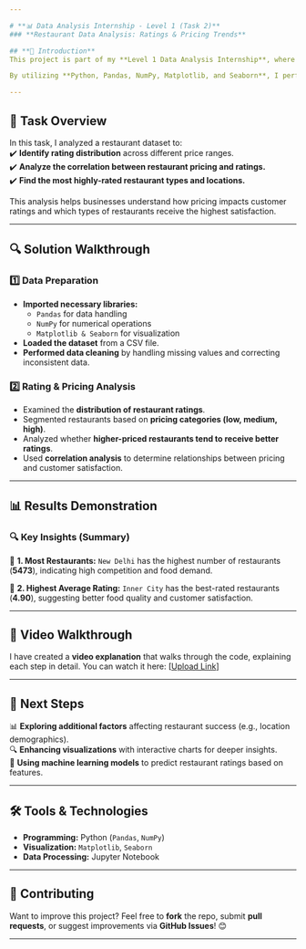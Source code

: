 ```yaml
---

# **📊 Data Analysis Internship - Level 1 (Task 2)**  
### **Restaurant Data Analysis: Ratings & Pricing Trends**  

## **📖 Introduction**  
This project is part of my **Level 1 Data Analysis Internship**, where I analyze a dataset containing information about restaurants. The focus of this task is to **examine restaurant ratings, pricing trends, and customer preferences**.  

By utilizing **Python, Pandas, NumPy, Matplotlib, and Seaborn**, I performed data cleaning, extracted key insights, and visualized restaurant trends to understand how pricing affects ratings.  

---
```


## **📌 Task Overview**  
In this task, I analyzed a restaurant dataset to:  
✔️ **Identify rating distribution** across different price ranges.  
✔️ **Analyze the correlation between restaurant pricing and ratings.**  
✔️ **Find the most highly-rated restaurant types and locations.**  

This analysis helps businesses understand how pricing impacts customer ratings and which types of restaurants receive the highest satisfaction.  

---

## **🔍 Solution Walkthrough**  

### **1️⃣ Data Preparation**
- **Imported necessary libraries:**  
  - `Pandas` for data handling  
  - `NumPy` for numerical operations  
  - `Matplotlib & Seaborn` for visualization  
- **Loaded the dataset** from a CSV file.  
- **Performed data cleaning** by handling missing values and correcting inconsistent data.  

### **2️⃣ Rating & Pricing Analysis**
- Examined the **distribution of restaurant ratings**.  
- Segmented restaurants based on **pricing categories (low, medium, high)**.  
- Analyzed whether **higher-priced restaurants tend to receive better ratings**.  
- Used **correlation analysis** to determine relationships between pricing and customer satisfaction.  

---

## **📊 Results Demonstration**  
 
### **🔍 Key Insights (Summary)**  

📌 **1. Most Restaurants:** `New Delhi` has the highest number of restaurants (**5473**), indicating high competition and food demand.  

📌 **2. Highest Average Rating:** `Inner City` has the best-rated restaurants (**4.90**), suggesting better food quality and customer satisfaction.   

---

## **🎥 Video Walkthrough**  
I have created a **video explanation** that walks through the code, explaining each step in detail. You can watch it here: [[Upload Link](https://github.com/Dushii25/Level1_Task2/blob/main/Task2%20(1).mp4)]  

---

## **📌 Next Steps**
📊 **Exploring additional factors** affecting restaurant success (e.g., location demographics).  
🔍 **Enhancing visualizations** with interactive charts for deeper insights.  
📍 **Using machine learning models** to predict restaurant ratings based on features.  

---

## **🛠️ Tools & Technologies**
- **Programming:** Python (`Pandas`, `NumPy`)  
- **Visualization:** `Matplotlib`, `Seaborn`  
- **Data Processing:** Jupyter Notebook  

---

## **📢 Contributing**
Want to improve this project? Feel free to **fork** the repo, submit **pull requests**, or suggest improvements via **GitHub Issues**! 😊  

---

